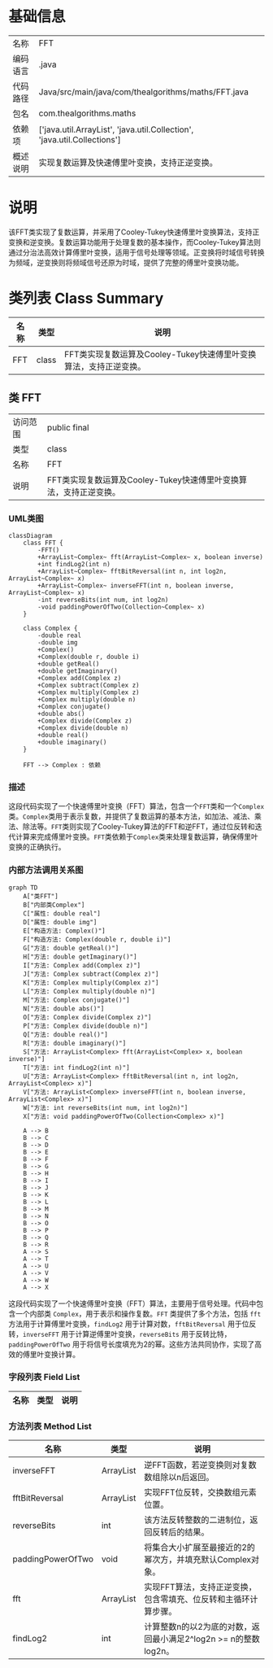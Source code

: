 # 基础信息

|      |      |
|------|------|
| 名称 | FFT |
| 编码语言 | .java |
| 代码路径 | Java/src/main/java/com/thealgorithms/maths/FFT.java |
| 包名 | com.thealgorithms.maths |
| 依赖项 | ['java.util.ArrayList', 'java.util.Collection', 'java.util.Collections'] |
| 概述说明 | 实现复数运算及快速傅里叶变换，支持正逆变换。 |

# 说明

该FFT类实现了复数运算，并采用了Cooley-Tukey快速傅里叶变换算法，支持正变换和逆变换。复数运算功能用于处理复数的基本操作，而Cooley-Tukey算法则通过分治法高效计算傅里叶变换，适用于信号处理等领域。正变换将时域信号转换为频域，逆变换则将频域信号还原为时域，提供了完整的傅里叶变换功能。

# 类列表 Class Summary

| 名称   | 类型  | 说明 |
|-------|------|-------------|
| FFT | class | FFT类实现复数运算及Cooley-Tukey快速傅里叶变换算法，支持正逆变换。 |



## 类 FFT

|      |      |
|------|------|
| 访问范围 | public final |
| 类型 | class |
| 名称 | FFT |
| 说明 | FFT类实现复数运算及Cooley-Tukey快速傅里叶变换算法，支持正逆变换。 |


### UML类图

```mermaid
classDiagram
    class FFT {
        -FFT()
        +ArrayList~Complex~ fft(ArrayList~Complex~ x, boolean inverse)
        +int findLog2(int n)
        +ArrayList~Complex~ fftBitReversal(int n, int log2n, ArrayList~Complex~ x)
        +ArrayList~Complex~ inverseFFT(int n, boolean inverse, ArrayList~Complex~ x)
        -int reverseBits(int num, int log2n)
        -void paddingPowerOfTwo(Collection~Complex~ x)
    }

    class Complex {
        -double real
        -double img
        +Complex()
        +Complex(double r, double i)
        +double getReal()
        +double getImaginary()
        +Complex add(Complex z)
        +Complex subtract(Complex z)
        +Complex multiply(Complex z)
        +Complex multiply(double n)
        +Complex conjugate()
        +double abs()
        +Complex divide(Complex z)
        +Complex divide(double n)
        +double real()
        +double imaginary()
    }

    FFT --> Complex : 依赖
```

### 描述
这段代码实现了一个快速傅里叶变换（FFT）算法，包含一个`FFT`类和一个`Complex`类。`Complex`类用于表示复数，并提供了复数运算的基本方法，如加法、减法、乘法、除法等。`FFT`类则实现了Cooley-Tukey算法的FFT和逆FFT，通过位反转和迭代计算来完成傅里叶变换。`FFT`类依赖于`Complex`类来处理复数运算，确保傅里叶变换的正确执行。


### 内部方法调用关系图

```mermaid
graph TD
    A["类FFT"]
    B["内部类Complex"]
    C["属性: double real"]
    D["属性: double img"]
    E["构造方法: Complex()"]
    F["构造方法: Complex(double r, double i)"]
    G["方法: double getReal()"]
    H["方法: double getImaginary()"]
    I["方法: Complex add(Complex z)"]
    J["方法: Complex subtract(Complex z)"]
    K["方法: Complex multiply(Complex z)"]
    L["方法: Complex multiply(double n)"]
    M["方法: Complex conjugate()"]
    N["方法: double abs()"]
    O["方法: Complex divide(Complex z)"]
    P["方法: Complex divide(double n)"]
    Q["方法: double real()"]
    R["方法: double imaginary()"]
    S["方法: ArrayList<Complex> fft(ArrayList<Complex> x, boolean inverse)"]
    T["方法: int findLog2(int n)"]
    U["方法: ArrayList<Complex> fftBitReversal(int n, int log2n, ArrayList<Complex> x)"]
    V["方法: ArrayList<Complex> inverseFFT(int n, boolean inverse, ArrayList<Complex> x)"]
    W["方法: int reverseBits(int num, int log2n)"]
    X["方法: void paddingPowerOfTwo(Collection<Complex> x)"]

    A --> B
    B --> C
    B --> D
    B --> E
    B --> F
    B --> G
    B --> H
    B --> I
    B --> J
    B --> K
    B --> L
    B --> M
    B --> N
    B --> O
    B --> P
    B --> Q
    B --> R
    A --> S
    A --> T
    A --> U
    A --> V
    A --> W
    A --> X
```

这段代码实现了一个快速傅里叶变换（FFT）算法，主要用于信号处理。代码中包含一个内部类 `Complex`，用于表示和操作复数。`FFT` 类提供了多个方法，包括 `fft` 方法用于计算傅里叶变换，`findLog2` 用于计算对数，`fftBitReversal` 用于位反转，`inverseFFT` 用于计算逆傅里叶变换，`reverseBits` 用于反转比特，`paddingPowerOfTwo` 用于将信号长度填充为2的幂。这些方法共同协作，实现了高效的傅里叶变换计算。

### 字段列表 Field List

| 名称  | 类型  | 说明 |
|-------|-------|------|

### 方法列表 Method List

| 名称  | 类型  | 说明 |
|-------|-------|------|
| inverseFFT | ArrayList<Complex> | 逆FFT函数，若逆变换则对复数数组除以n后返回。 |
| fftBitReversal | ArrayList<Complex> | 实现FFT位反转，交换数组元素位置。 |
| reverseBits | int | 该方法反转整数的二进制位，返回反转后的结果。 |
| paddingPowerOfTwo | void | 将集合大小扩展至最接近的2的幂次方，并填充默认Complex对象。 |
| fft | ArrayList<Complex> | 实现FFT算法，支持正逆变换，包含零填充、位反转和主循环计算步骤。 |
| findLog2 | int | 计算整数n的以2为底的对数，返回最小满足2^log2n >= n的整数log2n。 |




